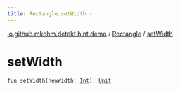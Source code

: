 ```yaml
---
title: Rectangle.setWidth - 
---
```


[io.github.mkohm.detekt.hint.demo](../index.html) / [Rectangle](index.html) / [setWidth](./set-width.html)

# setWidth

`fun setWidth(newWidth: `[`Int`](https://kotlinlang.org/api/latest/jvm/stdlib/kotlin/-int/index.html)`): `[`Unit`](https://kotlinlang.org/api/latest/jvm/stdlib/kotlin/-unit/index.html)